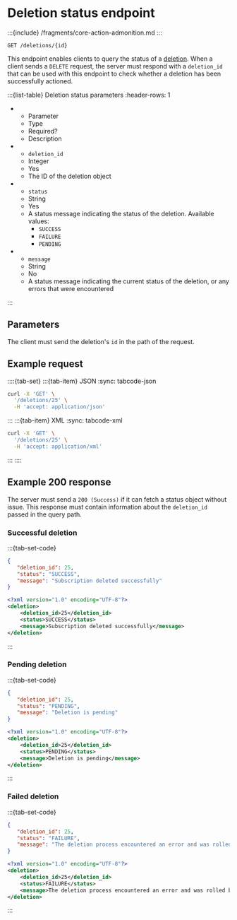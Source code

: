 # Deletion status endpoint

:::{include} /fragments/core-action-admonition.md
:::

```text
GET /deletions/{id}
```

This endpoint enables clients to query the status of a [deletion](delete.md). When a client sends a `DELETE` request, the server must respond with a `deletion_id` that can be used with this endpoint to check whether a deletion has been successfully actioned.

:::{list-table} Deletion status parameters
:header-rows: 1

-  -  Parameter
   -  Type
   -  Required?
   -  Description
-  -  `deletion_id`
   -  Integer
   -  Yes
   -  The ID of the deletion object
-  -  `status`
   -  String
   -  Yes
   -  A status message indicating the status of the deletion. Available values:
      -  `SUCCESS`
      -  `FAILURE`
      -  `PENDING`
-  -  `message`
   -  String
   -  No
   -  A status message indicating the current status of the deletion, or any errors that were encountered

:::

## Parameters

The client must send the deletion's `id` in the path of the request.

## Example request

::::{tab-set}
:::{tab-item} JSON
:sync: tabcode-json

```bash
curl -X 'GET' \
  '/deletions/25' \
  -H 'accept: application/json'
```

:::
:::{tab-item} XML
:sync: tabcode-xml

```bash
curl -X 'GET' \
  '/deletions/25' \
  -H 'accept: application/xml'
```

:::
::::

## Example 200 response

The server must send a `200 (Success)` if it can fetch a status object without issue. This response must contain information about the `deletion_id` passed in the query path.

### Successful deletion

:::{tab-set-code}

```json
{
   "deletion_id": 25,
   "status": "SUCCESS",
   "message": "Subscription deleted successfully"
}
```

```xml
<?xml version="1.0" encoding="UTF-8"?>
<deletion>
	<deletion_id>25</deletion_id>
	<status>SUCCESS</status>
	<message>Subscription deleted successfully</message>
</deletion>
```

:::

### Pending deletion

:::{tab-set-code}

```json
{
   "deletion_id": 25,
   "status": "PENDING",
   "message": "Deletion is pending"
}
```

```xml
<?xml version="1.0" encoding="UTF-8"?>
<deletion>
	<deletion_id>25</deletion_id>
	<status>PENDING</status>
	<message>Deletion is pending</message>
</deletion>
```

:::

### Failed deletion

:::{tab-set-code}

```json
{
   "deletion_id": 25,
   "status": "FAILURE",
   "message": "The deletion process encountered an error and was rolled back"
}
```

```xml
<?xml version="1.0" encoding="UTF-8"?>
<deletion>
	<deletion_id>25</deletion_id>
	<status>FAILURE</status>
	<message>The deletion process encountered an error and was rolled back</message>
</deletion>
```

:::
